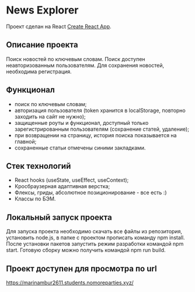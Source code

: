 # News Explorer

Проект сделан на React  [Create React App](https://github.com/facebook/create-react-app).

## Описание проекта

Поиск новостей по ключевым словам. Поиск доступен неавторизованным пользователям. Для сохранения новостей, необходима регистрация.

## Функционал

* поиск по ключевым словам;
* авторизация пользователя (token хранится в localStorage, повторно заходить на сайт не нужно);
* защищенные роуты и функционал, доступный только зарегистрированным пользователям (сохранение статей, удаление);
* при возвращении на страницу, история поиска показывается на главной;
* сохраненные статьи отмечены синими закладками.

## Стек технологий

* React hooks (useState, useEffect, useContext);
* Кросбраузерная адаптивная верстка;
* Флексы, гриды, абсолютное позиционирование - все есть :)
* Классы по БЭМ.

## Локальный запуск проекта 
Для запуска проекта необходимо скачать все файлы из репозитория, установить node.js, в папке с проектом прописать команду npm install. После установки пакетов запустить режим разработки командой npm start. Готовую сборку можно получить командой npm run build.

## Проект доступен для просмотра по url
https://marinambur2611.students.nomoreparties.xyz/

